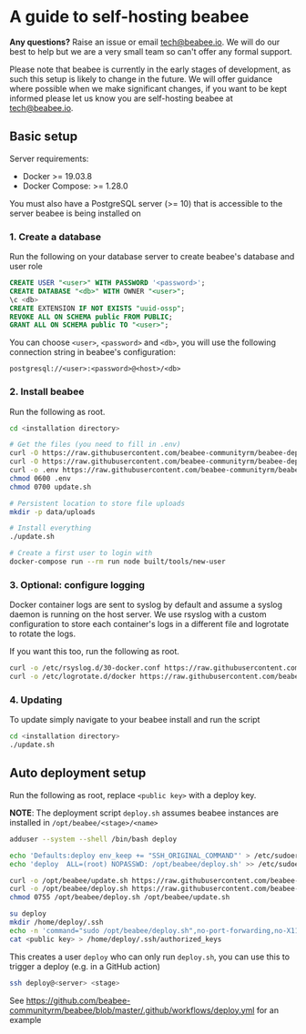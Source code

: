 # A guide to self-hosting beabee

**Any questions?** Raise an issue or email tech@beabee.io. We will do our best to help but we are a very small team so can't offer any formal support.

Please note that beabee is currently in the early stages of development, as such this setup is likely to change in the future. We will offer guidance where possible when we make significant changes, if you want to be kept informed please let us know you are self-hosting beabee at tech@beabee.io.

## Basic setup

Server requirements:

- Docker >= 19.03.8
- Docker Compose: >= 1.28.0

You must also have a PostgreSQL server (>= 10) that is accessible to the server beabee is being installed on

### 1. Create a database

Run the following on your database server to create beabee's database and user role
```sql
CREATE USER "<user>" WITH PASSWORD '<password>';
CREATE DATABASE "<db>" WITH OWNER "<user>";
\c <db>
CREATE EXTENSION IF NOT EXISTS "uuid-ossp";
REVOKE ALL ON SCHEMA public FROM PUBLIC;
GRANT ALL ON SCHEMA public TO "<user>";
```

You can choose `<user>`, `<password>` and `<db>`, you will use the following connection string in beabee's configuration:

```
postgresql://<user>:<password>@<host>/<db>
```

### 2. Install beabee

Run the following as root.

```bash
cd <installation directory>

# Get the files (you need to fill in .env)
curl -O https://raw.githubusercontent.com/beabee-communityrm/beabee-deploy/main/docker-compose.yml
curl -O https://raw.githubusercontent.com/beabee-communityrm/beabee-deploy/main/update.sh
curl -o .env https://raw.githubusercontent.com/beabee-communityrm/beabee-deploy/main/.env.example
chmod 0600 .env
chmod 0700 update.sh

# Persistent location to store file uploads
mkdir -p data/uploads

# Install everything
./update.sh

# Create a first user to login with
docker-compose run --rm run node built/tools/new-user
```

### 3. Optional: configure logging

Docker container logs are sent to syslog by default and assume a syslog daemon
is running on the host server. We use rsyslog with a custom configuration to
store each container's logs in a different file and logrotate to rotate the
logs.

If you want this too, run the following as root.

```bash
curl -o /etc/rsyslog.d/30-docker.conf https://raw.githubusercontent.com/beabee-communityrm/beabee-deploy/main/rsyslog.conf
curl -o /etc/logrotate.d/docker https://raw.githubusercontent.com/beabee-communityrm/beabee-deploy/main/logrotate.conf
```

### 4. Updating

To update simply navigate to your beabee install and run the script
```bash
cd <installation directory>
./update.sh
```

## Auto deployment setup

Run the following as root, replace `<public key>` with a deploy key.

**NOTE**: The deployment script `deploy.sh` assumes beabee instances are installed in
`/opt/beabee/<stage>/<name>`

```bash
adduser --system --shell /bin/bash deploy

echo 'Defaults:deploy env_keep += "SSH_ORIGINAL_COMMAND"' > /etc/sudoers.d/deploy
echo 'deploy  ALL=(root) NOPASSWD: /opt/beabee/deploy.sh' >> /etc/sudoers.d/deploy

curl -o /opt/beabee/update.sh https://raw.githubusercontent.com/beabee-communityrm/beabee-deploy/main/update.sh
curl -o /opt/beabee/deploy.sh https://raw.githubusercontent.com/beabee-communityrm/beabee-deploy/main/deploy.sh
chmod 0755 /opt/beabee/deploy.sh /opt/beabee/update.sh

su deploy
mkdir /home/deploy/.ssh
echo -n 'command="sudo /opt/beabee/deploy.sh",no-port-forwarding,no-X11-forwarding,no-agent-forwarding,no-pty' > /home/deploy/.ssh/authorized_keys
cat <public key> > /home/deploy/.ssh/authorized_keys
```

This creates a user `deploy` who can only run `deploy.sh`, you can use this to
trigger a deploy (e.g. in a GitHub action)
```bash
ssh deploy@<server> <stage>
```

See https://github.com/beabee-communityrm/beabee/blob/master/.github/workflows/deploy.yml for an example

